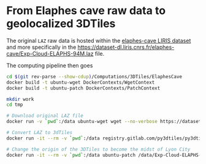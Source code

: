 # From Elaphes cave raw data to geolocalized 3DTiles

The original `LAZ` raw data is hosted within the
[elaphes-cave LIRIS dataset](https://dataset-dl.liris.cnrs.fr/elaphes-cave/)
and more specifically in the 
https://dataset-dl.liris.cnrs.fr/elaphes-cave/Exp-Cloud-ELAPHS-94M.laz file.

The computing pipeline then goes

```bash
cd $(git rev-parse --show-cdup)/Computations/3DTiles/ElaphesCave
docker build -t ubuntu-wget DockerContexts/WgetContext
docker build -t ubuntu-patch DockerContexts/PatchContext

mkdir work
cd tmp

# Download original LAZ file
docker run -v `pwd`:/data ubuntu-wget wget --no-verbose https://dataset-dl.liris.cnrs.fr/elaphes-cave/Exp-Cloud-ELAPHS-94M.laz

# Convert LAZ to 3dTiles
docker run -it --rm -v `pwd`:/data registry.gitlab.com/py3dtiles/py3dtiles:v7.0.0 convert /data/Exp-Cloud-ELAPHS-94M.laz --out /data/Exp-Cloud-ELAPHS-94M-3DTiles

# Change the origin of the 3DTiles to become the midst of Lyon City
docker run -it --rm -v `pwd`:/data ubuntu-patch /data/Exp-Cloud-ELAPHS-94M-3DTiles
```